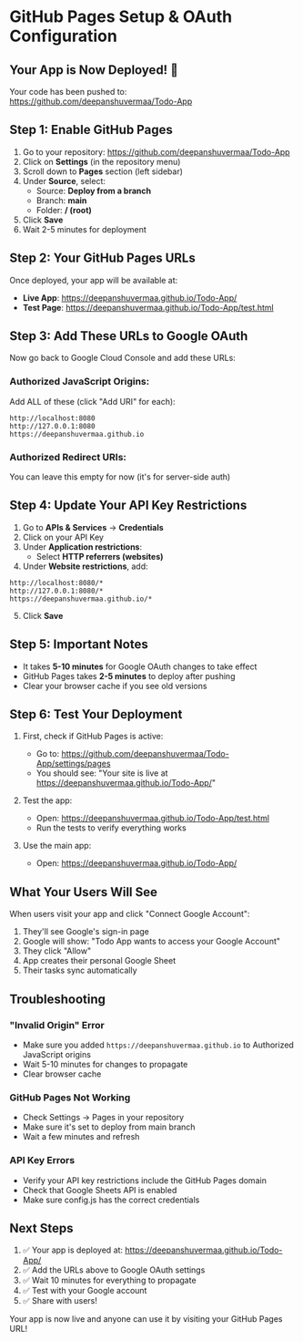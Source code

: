 # GitHub Pages Setup & OAuth Configuration

## Your App is Now Deployed! 🎉

Your code has been pushed to: https://github.com/deepanshuvermaa/Todo-App

## Step 1: Enable GitHub Pages

1. Go to your repository: https://github.com/deepanshuvermaa/Todo-App
2. Click on **Settings** (in the repository menu)
3. Scroll down to **Pages** section (left sidebar)
4. Under **Source**, select:
   - Source: **Deploy from a branch**
   - Branch: **main**
   - Folder: **/ (root)**
5. Click **Save**
6. Wait 2-5 minutes for deployment

## Step 2: Your GitHub Pages URLs

Once deployed, your app will be available at:
- **Live App**: https://deepanshuvermaa.github.io/Todo-App/
- **Test Page**: https://deepanshuvermaa.github.io/Todo-App/test.html

## Step 3: Add These URLs to Google OAuth

Now go back to Google Cloud Console and add these URLs:

### Authorized JavaScript Origins:
Add ALL of these (click "Add URI" for each):
```
http://localhost:8080
http://127.0.0.1:8080
https://deepanshuvermaa.github.io
```

### Authorized Redirect URIs:
You can leave this empty for now (it's for server-side auth)

## Step 4: Update Your API Key Restrictions

1. Go to **APIs & Services** → **Credentials**
2. Click on your API Key
3. Under **Application restrictions**:
   - Select **HTTP referrers (websites)**
4. Under **Website restrictions**, add:
```
http://localhost:8080/*
http://127.0.0.1:8080/*
https://deepanshuvermaa.github.io/*
```
5. Click **Save**

## Step 5: Important Notes

- It takes **5-10 minutes** for Google OAuth changes to take effect
- GitHub Pages takes **2-5 minutes** to deploy after pushing
- Clear your browser cache if you see old versions

## Step 6: Test Your Deployment

1. First, check if GitHub Pages is active:
   - Go to: https://github.com/deepanshuvermaa/Todo-App/settings/pages
   - You should see: "Your site is live at https://deepanshuvermaa.github.io/Todo-App/"

2. Test the app:
   - Open: https://deepanshuvermaa.github.io/Todo-App/test.html
   - Run the tests to verify everything works

3. Use the main app:
   - Open: https://deepanshuvermaa.github.io/Todo-App/

## What Your Users Will See

When users visit your app and click "Connect Google Account":
1. They'll see Google's sign-in page
2. Google will show: "Todo App wants to access your Google Account"
3. They click "Allow"
4. App creates their personal Google Sheet
5. Their tasks sync automatically

## Troubleshooting

### "Invalid Origin" Error
- Make sure you added `https://deepanshuvermaa.github.io` to Authorized JavaScript origins
- Wait 5-10 minutes for changes to propagate
- Clear browser cache

### GitHub Pages Not Working
- Check Settings → Pages in your repository
- Make sure it's set to deploy from main branch
- Wait a few minutes and refresh

### API Key Errors
- Verify your API key restrictions include the GitHub Pages domain
- Check that Google Sheets API is enabled
- Make sure config.js has the correct credentials

## Next Steps

1. ✅ Your app is deployed at: https://deepanshuvermaa.github.io/Todo-App/
2. ✅ Add the URLs above to Google OAuth settings
3. ✅ Wait 10 minutes for everything to propagate
4. ✅ Test with your Google account
5. ✅ Share with users!

Your app is now live and anyone can use it by visiting your GitHub Pages URL!